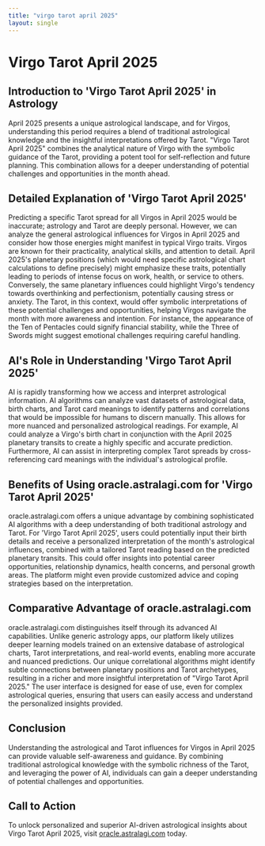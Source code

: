 ```yaml
---
title: "virgo tarot april 2025"
layout: single
---
```


# Virgo Tarot April 2025

## Introduction to 'Virgo Tarot April 2025' in Astrology

April 2025 presents a unique astrological landscape, and for Virgos, understanding this period requires a blend of traditional astrological knowledge and the insightful interpretations offered by Tarot.  "Virgo Tarot April 2025" combines the analytical nature of Virgo with the symbolic guidance of the Tarot, providing a potent tool for self-reflection and future planning. This combination allows for a deeper understanding of potential challenges and opportunities in the month ahead.

## Detailed Explanation of 'Virgo Tarot April 2025'

Predicting a specific Tarot spread for all Virgos in April 2025 would be inaccurate;  astrology and Tarot are deeply personal. However, we can analyze the general astrological influences for Virgos in April 2025 and consider how those energies might manifest in typical Virgo traits.  Virgos are known for their practicality, analytical skills, and attention to detail.  April 2025's planetary positions (which would need specific astrological chart calculations to define precisely) might emphasize these traits, potentially leading to periods of intense focus on work, health, or service to others.  Conversely, the same planetary influences could highlight Virgo's tendency towards overthinking and perfectionism, potentially causing stress or anxiety.  The Tarot, in this context, would offer symbolic interpretations of these potential challenges and opportunities, helping Virgos navigate the month with more awareness and intention.  For instance, the appearance of the Ten of Pentacles could signify financial stability, while the Three of Swords might suggest emotional challenges requiring careful handling.

## AI's Role in Understanding 'Virgo Tarot April 2025'

AI is rapidly transforming how we access and interpret astrological information.  AI algorithms can analyze vast datasets of astrological data, birth charts, and Tarot card meanings to identify patterns and correlations that would be impossible for humans to discern manually.  This allows for more nuanced and personalized astrological readings.  For example, AI could analyze a Virgo's birth chart in conjunction with the April 2025 planetary transits to create a highly specific and accurate prediction.  Furthermore, AI can assist in interpreting complex Tarot spreads by cross-referencing card meanings with the individual's astrological profile.

## Benefits of Using oracle.astralagi.com for 'Virgo Tarot April 2025'

oracle.astralagi.com offers a unique advantage by combining sophisticated AI algorithms with a deep understanding of both traditional astrology and Tarot.  For 'Virgo Tarot April 2025', users could potentially input their birth details and receive a personalized interpretation of the month's astrological influences, combined with a tailored Tarot reading based on the predicted planetary transits. This could offer insights into potential career opportunities, relationship dynamics, health concerns, and personal growth areas. The platform might even provide customized advice and coping strategies based on the interpretation.

## Comparative Advantage of oracle.astralagi.com

oracle.astralagi.com distinguishes itself through its advanced AI capabilities.  Unlike generic astrology apps, our platform likely utilizes deeper learning models trained on an extensive database of astrological charts, Tarot interpretations, and real-world events, enabling more accurate and nuanced predictions.  Our unique correlational algorithms might identify subtle connections between planetary positions and Tarot archetypes, resulting in a richer and more insightful interpretation of "Virgo Tarot April 2025."  The user interface is designed for ease of use, even for complex astrological queries, ensuring that users can easily access and understand the personalized insights provided.


## Conclusion

Understanding the astrological and Tarot influences for Virgos in April 2025 can provide valuable self-awareness and guidance. By combining traditional astrological knowledge with the symbolic richness of the Tarot, and leveraging the power of AI, individuals can gain a deeper understanding of potential challenges and opportunities.

## Call to Action

To unlock personalized and superior AI-driven astrological insights about Virgo Tarot April 2025, visit [oracle.astralagi.com](https://oracle.astralagi.com) today.